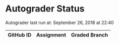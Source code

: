 # Autograder Status
Autograder last run at: September 26, 2018 at 22:40

| GitHub ID | Assignment | Graded Branch |
|-----------|------------|---------------|
